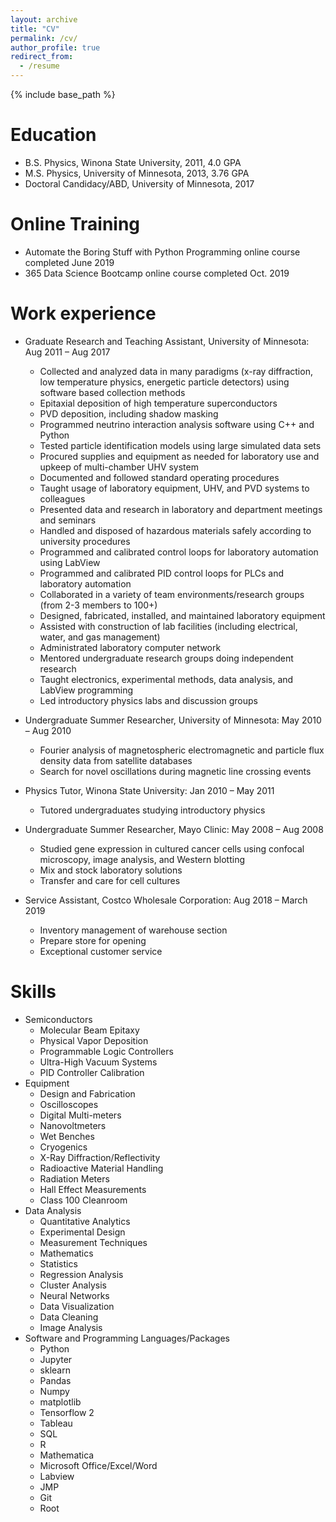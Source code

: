 ```yaml
---
layout: archive
title: "CV"
permalink: /cv/
author_profile: true
redirect_from:
  - /resume
---
```


{% include base_path %}

Education
======
* B.S. Physics, Winona State University, 2011, 4.0 GPA
* M.S. Physics, University of Minnesota, 2013, 3.76 GPA
* Doctoral Candidacy/ABD, University of Minnesota, 2017

Online Training
======
* Automate the Boring Stuff with Python Programming online course completed June 2019
* 365 Data Science Bootcamp online course completed Oct. 2019

Work experience
======
* Graduate Research and Teaching Assistant, University of Minnesota: Aug 2011 – Aug 2017
    * Collected and analyzed data in many paradigms (x-ray diffraction, low temperature physics, energetic particle detectors) using software based collection methods
    * Epitaxial deposition of high temperature superconductors
    * PVD deposition, including shadow masking
    * Programmed neutrino interaction analysis software using C++ and Python
    * Tested particle identification models using large simulated data sets
    * Procured supplies and equipment as needed for laboratory use and upkeep of multi-chamber UHV system
    * Documented and followed standard operating procedures
    * Taught usage of laboratory equipment, UHV, and PVD systems to colleagues
    * Presented data and research in laboratory and department meetings and seminars
    * Handled and disposed of hazardous materials safely according to university procedures
    * Programmed and calibrated control loops for laboratory automation using LabView
    * Programmed and calibrated PID control loops for PLCs and laboratory automation
    * Collaborated in a variety of team environments/research groups (from 2-3 members to 100+)
    * Designed, fabricated, installed, and maintained laboratory equipment
    * Assisted with construction of lab facilities (including electrical, water, and gas management)
    * Administrated laboratory computer network
    * Mentored undergraduate research groups doing independent research
    * Taught electronics, experimental methods, data analysis, and LabView programming
    * Led introductory physics labs and discussion groups
    
* Undergraduate Summer Researcher, University of Minnesota: May 2010 – Aug 2010
    * Fourier analysis of magnetospheric electromagnetic and particle flux density data from satellite databases
    * Search for novel oscillations during magnetic line crossing events

* Physics Tutor, Winona State University: Jan 2010 – May 2011
    * Tutored undergraduates studying introductory physics

* Undergraduate Summer Researcher, Mayo Clinic: May 2008 – Aug 2008
    * Studied gene expression in cultured cancer cells using confocal microscopy, image analysis, and Western blotting
    * Mix and stock laboratory solutions
    * Transfer and care for cell cultures

* Service Assistant, Costco Wholesale Corporation: Aug 2018 – March 2019
    * Inventory management of warehouse section
    * Prepare store for opening
    * Exceptional customer service
  
Skills
======
* Semiconductors
  * Molecular Beam Epitaxy
  * Physical Vapor Deposition
  * Programmable Logic Controllers
  * Ultra-High Vacuum Systems
  * PID Controller Calibration
* Equipment
  * Design and Fabrication
  * Oscilloscopes
  * Digital Multi-meters
  * Nanovoltmeters
  * Wet Benches
  * Cryogenics
  * X-Ray Diffraction/Reflectivity
  * Radioactive Material Handling
  * Radiation Meters
  * Hall Effect Measurements
  * Class 100 Cleanroom
* Data Analysis
  * Quantitative Analytics
  * Experimental Design
  * Measurement Techniques
  * Mathematics
  * Statistics
  * Regression Analysis
  * Cluster Analysis
  * Neural Networks
  * Data Visualization
  * Data Cleaning
  * Image Analysis
* Software and Programming Languages/Packages
  * Python
  * Jupyter
  * sklearn
  * Pandas
  * Numpy
  * matplotlib
  * Tensorflow 2
  * Tableau
  * SQL
  * R
  * Mathematica
  * Microsoft Office/Excel/Word
  * Labview
  * JMP
  * Git
  * Root
